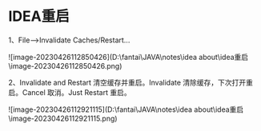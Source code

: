 # IDEA重启

1、File–>Invalidate Caches/Restart...

![image-20230426112850426](D:\fantai\JAVA\notes\idea about\idea重启\image-20230426112850426.png)

2、Invalidate and Restart 清空缓存并重启。Invalidate 清除缓存，下次打开重启。Cancel 取消。Just Restart 重启。

![image-20230426112921115](D:\fantai\JAVA\notes\idea about\idea重启\image-20230426112921115.png)

